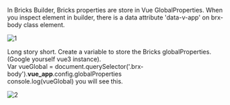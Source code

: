In Bricks Builder, Bricks properties are store in Vue GlobalProperties. When you inspect element in builder, there is a data attribute 'data-v-app' on brx-body class element.

![1](https://github.com/0jscsshtml/Bricksfree/assets/80338568/8a53a11e-5145-49fc-8aae-f7ca4bc4ef65)

Long story short. Create a variable to store the Bricks globalProperties.(Google yourself vue3 instance).  
Var vueGlobal = document.querySelector('.brx-body').__vue_app__.config.globalProperties  
console.log(vueGlobal) you will see this.  

![2](https://github.com/0jscsshtml/Bricksfree/assets/80338568/451bf348-e128-4755-b6be-562ecc73b4ae)
